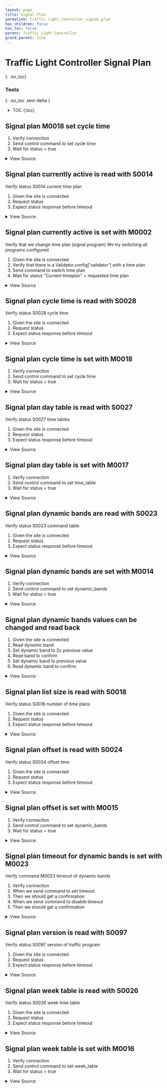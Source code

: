 ```yaml
---
layout: page
title: Signal Plan
parmalink: traffic_light_controller_signal_plan
has_children: false
has_toc: false
parent: Traffic Light Controller
grand_parent: Site
---
```


# Traffic Light Controller Signal Plan
{: .no_toc}



### Tests
{: .no_toc .text-delta }

- TOC
{:toc}

## Signal plan M0018 set cycle time

1. Verify connection
2. Send control command to set cycle time
3. Wait for status = true

<details markdown="block">
  <summary>
     View Source
  </summary>
```ruby
Validator::Site.connected do |task,supervisor,site|
  status = 5
  plan = 0
  prepare task, site
  set_cycle_time status, plan
end
```
</details>




## Signal plan currently active is read with S0014

Verify status S0014 current time plan

1. Given the site is connected
2. Request status
3. Expect status response before timeout

<details markdown="block">
  <summary>
     View Source
  </summary>
```ruby
Validator::Site.connected do |task,supervisor,site|
  if RSMP::Proxy.version_meets_requirement?( site.sxl_version, '>=1.1' )
    status_list = { S0014: [:status,:source] }
  else
    status_list = { S0014: [:status] }
  end
  request_status_and_confirm site, "current time plan", status_list
end
```
</details>




## Signal plan currently active is set with M0002

Verify that we change time plan (signal program)
We try switching all programs configured

1. Given the site is connected
2. Verify that there is a Validator.config['validator'] with a time plan
3. Send command to switch time plan
4. Wait for status "Current timeplan" = requested time plan

<details markdown="block">
  <summary>
     View Source
  </summary>
```ruby
plans = Validator.config['items']['plans']
skip("No time plans configured") if plans.nil? || plans.empty?
Validator::Site.connected do |task,supervisor,site|
  prepare task, site
  plans.each { |plan| switch_plan plan }
end
```
</details>




## Signal plan cycle time is read with S0028

Verify status S0028 cycle time

1. Given the site is connected
2. Request status
3. Expect status response before timeout

<details markdown="block">
  <summary>
     View Source
  </summary>
```ruby
Validator::Site.connected do |task,supervisor,site|
  request_status_and_confirm site, "cycle time",
    { S0028: [:status] }
end
```
</details>




## Signal plan cycle time is set with M0018

1. Verify connection
2. Send control command to set cycle time
3. Wait for status = true

<details markdown="block">
  <summary>
     View Source
  </summary>
```ruby
Validator::Site.connected do |task,supervisor,site|
  status = 5
  plan = 0
  prepare task, site
  set_cycle_time status, plan
end
```
</details>




## Signal plan day table is read with S0027

Verify status S0027 time tables

1. Given the site is connected
2. Request status
3. Expect status response before timeout

<details markdown="block">
  <summary>
     View Source
  </summary>
```ruby
Validator::Site.connected do |task,supervisor,site|
  request_status_and_confirm site, "command table",
    { S0027: [:status] }
end
```
</details>




## Signal plan day table is set with M0017

1. Verify connection
2. Send control command to set time_table
3. Wait for status = true

<details markdown="block">
  <summary>
     View Source
  </summary>
```ruby
Validator::Site.connected do |task,supervisor,site|
  status = "12-1-12-59,1-0-23-12"
  prepare task, site
  set_day_table status
end
```
</details>




## Signal plan dynamic bands are read with S0023

Verify status S0023 command table

1. Given the site is connected
2. Request status
3. Expect status response before timeout

<details markdown="block">
  <summary>
     View Source
  </summary>
```ruby
Validator::Site.connected do |task,supervisor,site|
  request_status_and_confirm site, "command table",
    { S0023: [:status] }
end
```
</details>




## Signal plan dynamic bands are set with M0014

1. Verify connection
2. Send control command to set dynamic_bands
3. Wait for status = true

<details markdown="block">
  <summary>
     View Source
  </summary>
```ruby
Validator::Site.connected do |task,supervisor,site|
  plan = "1"
  status = "1-12"
  prepare task, site
  set_dynamic_bands plan, status
end
```
</details>




## Signal plan dynamic bands values can be changed and read back

1. Given the site is connected
2. Read dynamic band
3. Set dynamic band to 2x previous value
4. Read  band to confirm
5. Set dynamic band to previous value
6. Read dynamic band to confirm

<details markdown="block">
  <summary>
     View Source
  </summary>
```ruby
Validator::Site.connected do |task,supervisor,site|
  prepare task, site
  plan = 1
  band = 3
  value = get_dynamic_bands(plan, band) || 0
  expect( value ).to be_a(Integer)
  new_value = value + 1
  
  set_dynamic_bands plan, "#{band}-#{new_value}"
  expect( get_dynamic_bands(plan, band) ).to eq(new_value)
  set_dynamic_bands plan, "#{band}-#{value}"
  expect( get_dynamic_bands(plan, band) ).to eq(value)
end
```
</details>




## Signal plan list is read with S0022

Verify status S0022 list of time plans

1. Given the site is connected
2. Request status
3. Expect status response before timeout

<details markdown="block">
  <summary>
     View Source
  </summary>
```ruby
Validator::Site.connected do |task,supervisor,site|
  request_status_and_confirm site, "list of time plans",
    { S0022: [:status] }
end
```
</details>




## Signal plan list size is read with S0018

Verify status S0018 number of time plans

1. Given the site is connected
2. Request status
3. Expect status response before timeout

<details markdown="block">
  <summary>
     View Source
  </summary>
```ruby
Validator::Site.connected do |task,supervisor,site|
  request_status_and_confirm site, "number of time plans",
    { S0018: [:number] }
end
```
</details>




## Signal plan offset is read with S0024

Verify status S0024 offset time

1. Given the site is connected
2. Request status
3. Expect status response before timeout

<details markdown="block">
  <summary>
     View Source
  </summary>
```ruby
Validator::Site.connected do |task,supervisor,site|
  request_status_and_confirm site, "offset time",
    { S0024: [:status] }
end
```
</details>




## Signal plan offset is set with M0015

1. Verify connection
2. Send control command to set dynamic_bands
3. Wait for status = true

<details markdown="block">
  <summary>
     View Source
  </summary>
```ruby
Validator::Site.connected do |task,supervisor,site|
  plan = 1
  status = 255
  prepare task, site
  set_offset status, plan
end
```
</details>




## Signal plan timeout for dynamic bands is set with M0023

Verify command M0023 timeout of dynamic bands

1. Verify connection
2. When we send command to set timeout
3. Then we should get a confirmation
2. When we send command to disable timeout
3. Then we should get a confirmation

<details markdown="block">
  <summary>
     View Source
  </summary>
```ruby
Validator::Site.connected do |task,supervisor,site|
  prepare task, site
  status = 10
  set_timeout_for_dynamic_bands status
  status = 0
  set_timeout_for_dynamic_bands status
end
```
</details>




## Signal plan version is read with S0097

Verify status S0097 version of traffic program

1. Given the site is connected
2. Request status
3. Expect status response before timeout

<details markdown="block">
  <summary>
     View Source
  </summary>
```ruby
Validator::Site.connected do |task,supervisor,site|
  request_status_and_confirm site, "version of traffic program",
    { S0097: [:timestamp,:checksum] }
end
```
</details>




## Signal plan week table is read with S0026

Verify status S0026 week time table

1. Given the site is connected
2. Request status
3. Expect status response before timeout

<details markdown="block">
  <summary>
     View Source
  </summary>
```ruby
Validator::Site.connected do |task,supervisor,site|
  request_status_and_confirm site, "week time table",
    { S0026: [:status] }
end
```
</details>




## Signal plan week table is set with M0016

1. Verify connection
2. Send control command to set  week_table
3. Wait for status = true

<details markdown="block">
  <summary>
     View Source
  </summary>
```ruby
Validator::Site.connected do |task,supervisor,site|
  status = "0-1,6-2"
  prepare task, site
  set_week_table status
end
```
</details>


